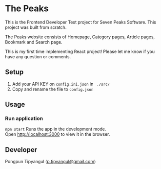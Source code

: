 # The Peaks

This is the Frontend Developer Test project for Seven Peaks Software. This project was built from scratch.

The Peaks website consists of Homepage, Category pages, Article pages, Bookmark and Search page.

This is my first time implementing React project! Please let me know if you have any question or comments.

## Setup
1. Add your API KEY on `config.ini.json` in ` ./src/`
2. Copy and rename the file to `config.json`

## Usage
### Run application
`npm start`
Runs the app in the development mode.\
Open [http://localhost:3000](http://localhost:3000) to view it in the browser.

## Developer
Pongpun Tipyangul (p.tipyangul@gmail.com)
